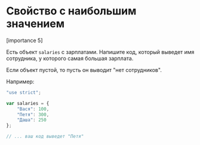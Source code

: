 # Свойство с наибольшим значением

[importance 5]

Есть объект `salaries` с зарплатами. Напишите код, который выведет имя сотрудника, у которого самая большая зарплата.

Если объект пустой, то пусть он выводит "нет сотрудников".

Например:

```js
"use strict";

var salaries = {
    "Вася": 100,  
    "Петя": 300,
    "Даша": 250
};

// ... ваш код выведет "Петя"
```

